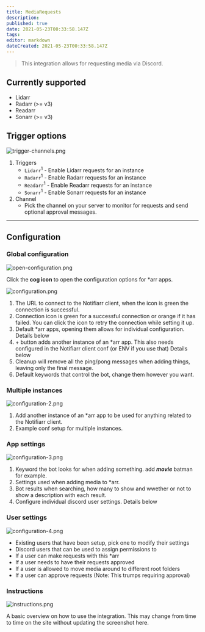 ```yaml
---
title: MediaRequests
description: 
published: true
date: 2021-05-23T00:33:58.147Z
tags: 
editor: markdown
dateCreated: 2021-05-23T00:33:58.147Z
---
```


> This integration allows for requesting media via Discord.


## Currently supported

- Lidarr
- Radarr (>= v3)
- Readarr
- Sonarr (>= v3)

## Trigger options

![trigger-channels.png](/mediarequests/trigger-channels.png)

1. Triggers
    - `Lidarr`<sup>1</sup> - Enable Lidarr requests for an instance
    - `Radarr`<sup>1</sup> - Enable Radarr requests for an instance
    - `Readarr`<sup>1</sup> - Enable Readarr requests for an instance
    - `Sonarr`<sup>1</sup> - Enable Sonarr requests for an instance
1. Channel
    - Pick the channel on your server to monitor for requests and send optional approval messages.

---

## Configuration

### Global configuration

![open-configuration.png](/mediarequests/open-configuration.png)

Click the **cog icon** to open the configuration options for *arr apps.

![configuration.png](/mediarequests/configuration.png)

1. The URL to connect to the Notifiarr client, when the icon is green the connection is successful.
1. Connection icon is green for a successful connection or orange if it has failed. You can click the icon to retry the connection while setting it up.
1. Default \*arr apps, opening them allows for individual configuration. Details below
1. \+ button adds another instance of an \*arr app. This also needs configured in the Notifiarr client conf (or ENV if you use that) Details below
1. Cleanup will remove all the ping/pong messages when adding things, leaving only the final message.
1. Default keywords that control the bot, change them however you want.

### Multiple instances

![configuration-2.png](/mediarequests/configuration-2.png)

1. Add another instance of an \*arr app to be used for anything related to the Notifiarr client.
1. Example conf setup for multiple instances.

### App settings

![configuration-3.png](/mediarequests/configuration-3.png)

1. Keyword the bot looks for when adding something. add ***movie*** batman for example.
1. Settings used when adding media to \*arr.
1. Bot results when searching, how many to show and wwether or not to show a description with each result.
1. Configure individual discord user settings. Details below

### User settings

![configuration-4.png](/mediarequests/configuration-4.png)

- Existing users that have been setup, pick one to modify their settings
- Discord users that can be used to assign permissions to
- If a user can make requests with this \*arr
- If a user needs to have their requests approved
- If a user is allowed to move media around to different root folders
- If a user can approve requests (Note: This trumps requiring approval)

### Instructions

![instructions.png](/mediarequests/instructions.png)

A basic overview on how to use the integration. This may change from time to time on the site without updating the screenshot here.